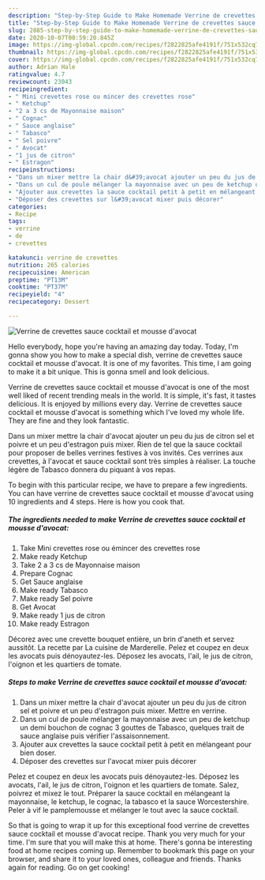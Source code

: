 ```yaml
---
description: "Step-by-Step Guide to Make Homemade Verrine de crevettes sauce cocktail et mousse d&amp;#39;avocat"
title: "Step-by-Step Guide to Make Homemade Verrine de crevettes sauce cocktail et mousse d&amp;#39;avocat"
slug: 2885-step-by-step-guide-to-make-homemade-verrine-de-crevettes-sauce-cocktail-et-mousse-d-and-39-avocat
date: 2020-10-07T00:59:20.845Z
image: https://img-global.cpcdn.com/recipes/f2822825afe4191f/751x532cq70/verrine-de-crevettes-sauce-cocktail-et-mousse-davocat-photo-principale-de-la-recette.jpg
thumbnail: https://img-global.cpcdn.com/recipes/f2822825afe4191f/751x532cq70/verrine-de-crevettes-sauce-cocktail-et-mousse-davocat-photo-principale-de-la-recette.jpg
cover: https://img-global.cpcdn.com/recipes/f2822825afe4191f/751x532cq70/verrine-de-crevettes-sauce-cocktail-et-mousse-davocat-photo-principale-de-la-recette.jpg
author: Adrian Hale
ratingvalue: 4.7
reviewcount: 23043
recipeingredient:
- " Mini crevettes rose ou mincer des crevettes rose"
- " Ketchup"
- "2 a 3 cs de Mayonnaise maison"
- " Cognac"
- " Sauce anglaise"
- " Tabasco"
- " Sel poivre"
- " Avocat"
- "1 jus de citron"
- " Estragon"
recipeinstructions:
- "Dans un mixer mettre la chair d&#39;avocat ajouter un peu du jus de citron sel et poivre et un peu d&#39;estragon puis mixer. Mettre en verrine."
- "Dans un cul de poule mélanger la mayonnaise avec un peu de ketchup un demi bouchon de cognac 3 gouttes de Tabasco, quelques trait de sauce anglaise puis vérifier l&#39;assaisonnement."
- "Ajouter aux crevettes la sauce cocktail petit à petit en mélangeant pour bien doser."
- "Déposer des crevettes sur l&#39;avocat mixer puis décorer"
categories:
- Recipe
tags:
- verrine
- de
- crevettes

katakunci: verrine de crevettes 
nutrition: 265 calories
recipecuisine: American
preptime: "PT13M"
cooktime: "PT37M"
recipeyield: "4"
recipecategory: Dessert

---
```



![Verrine de crevettes sauce cocktail et mousse d&#39;avocat](https://img-global.cpcdn.com/recipes/f2822825afe4191f/751x532cq70/verrine-de-crevettes-sauce-cocktail-et-mousse-davocat-photo-principale-de-la-recette.jpg)

Hello everybody, hope you're having an amazing day today. Today, I'm gonna show you how to make a special dish, verrine de crevettes sauce cocktail et mousse d&#39;avocat. It is one of my favorites. This time, I am going to make it a bit unique. This is gonna smell and look delicious.

Verrine de crevettes sauce cocktail et mousse d&#39;avocat is one of the most well liked of recent trending meals in the world. It is simple, it's fast, it tastes delicious. It is enjoyed by millions every day. Verrine de crevettes sauce cocktail et mousse d&#39;avocat is something which I've loved my whole life. They are fine and they look fantastic.

Dans un mixer mettre la chair d&#39;avocat ajouter un peu du jus de citron sel et poivre et un peu d&#39;estragon puis mixer. Rien de tel que la sauce cocktail pour proposer de belles verrines festives à vos invités. Ces verrines aux crevettes, à l&#39;avocat et sauce cocktail sont très simples à réaliser. La touche légère de Tabasco donnera du piquant à vos repas.


To begin with this particular recipe, we have to prepare a few ingredients. You can have verrine de crevettes sauce cocktail et mousse d&#39;avocat using 10 ingredients and 4 steps. Here is how you cook that.

<!--inarticleads1-->

##### The ingredients needed to make Verrine de crevettes sauce cocktail et mousse d&#39;avocat:

1. Take  Mini crevettes rose ou émincer des crevettes rose
1. Make ready  Ketchup
1. Take 2 a 3 cs de Mayonnaise maison
1. Prepare  Cognac
1. Get  Sauce anglaise
1. Make ready  Tabasco
1. Make ready  Sel poivre
1. Get  Avocat
1. Make ready 1 jus de citron
1. Make ready  Estragon


Décorez avec une crevette bouquet entière, un brin d&#39;aneth et servez aussitôt. La recette par La cuisine de Marderelle. Pelez et coupez en deux les avocats puis dénoyautez-les. Déposez les avocats, l&#39;ail, le jus de citron, l&#39;oignon et les quartiers de tomate. 

<!--inarticleads2-->

##### Steps to make Verrine de crevettes sauce cocktail et mousse d&#39;avocat:

1. Dans un mixer mettre la chair d&#39;avocat ajouter un peu du jus de citron sel et poivre et un peu d&#39;estragon puis mixer. Mettre en verrine.
1. Dans un cul de poule mélanger la mayonnaise avec un peu de ketchup un demi bouchon de cognac 3 gouttes de Tabasco, quelques trait de sauce anglaise puis vérifier l&#39;assaisonnement.
1. Ajouter aux crevettes la sauce cocktail petit à petit en mélangeant pour bien doser.
1. Déposer des crevettes sur l&#39;avocat mixer puis décorer


Pelez et coupez en deux les avocats puis dénoyautez-les. Déposez les avocats, l&#39;ail, le jus de citron, l&#39;oignon et les quartiers de tomate. Salez, poivrez et mixez le tout. Préparer la sauce cocktail en mélangeant la mayonnaise, le ketchup, le cognac, la tabasco et la sauce Worcestershire. Peler à vif le pamplemousse et mélanger le tout avec la sauce cocktail. 

So that is going to wrap it up for this exceptional food verrine de crevettes sauce cocktail et mousse d&#39;avocat recipe. Thank you very much for your time. I'm sure that you will make this at home. There's gonna be interesting food at home recipes coming up. Remember to bookmark this page on your browser, and share it to your loved ones, colleague and friends. Thanks again for reading. Go on get cooking!
